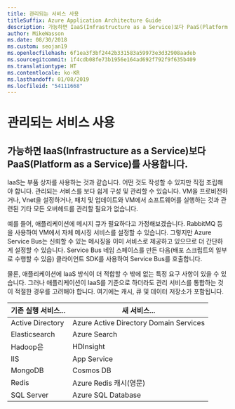 ```yaml
---
title: 관리되는 서비스 사용
titleSuffix: Azure Application Architecture Guide
description: 가능하면 IaaS(Infrastructure as a Service)보다 PaaS(Platform as a Service)를 사용합니다.
author: MikeWasson
ms.date: 08/30/2018
ms.custom: seojan19
ms.openlocfilehash: 6f1ea3f3bf2442b331583a59973e3d32908aadeb
ms.sourcegitcommit: 1f4cdb08fe73b1956e164ad692f792f9f635b409
ms.translationtype: HT
ms.contentlocale: ko-KR
ms.lasthandoff: 01/08/2019
ms.locfileid: "54111668"
---
```

# <a name="use-managed-services"></a>관리되는 서비스 사용

## <a name="when-possible-use-platform-as-a-service-paas-rather-than-infrastructure-as-a-service-iaas"></a>가능하면 IaaS(Infrastructure as a Service)보다 PaaS(Platform as a Service)를 사용합니다.

IaaS는 부품 상자를 사용하는 것과 같습니다. 어떤 것도 작성할 수 있지만 직접 조립해야 합니다. 관리되는 서비스를 보다 쉽게 구성 및 관리할 수 있습니다. VM을 프로비전하거나, Vnet을 설정하거나, 패치 및 업데이트와 VM에서 소프트웨어를 실행하는 것과 관련된 기타 모든 오버헤드를 관리할 필요가 없습니다.

예를 들어, 애플리케이션에 메시지 큐가 필요하다고 가정해보겠습니다. RabbitMQ 등을 사용하여 VM에서 자체 메시징 서비스를 설정할 수 있습니다. 그렇지만 Azure Service Bus는 신뢰할 수 있는 메시징을 이미 서비스로 제공하고 있으므로 더 간단하게 설정할 수 있습니다. Service Bus 네임 스페이스를 만든 다음(배포 스크립트의 일부로 수행할 수 있음) 클라이언트 SDK를 사용하여 Service Bus를 호출합니다.

물론, 애플리케이션에 IaaS 방식이 더 적합할 수 밖에 없는 특정 요구 사항이 있을 수 있습니다. 그러나 애플리케이션이 IaaS를 기준으로 하더라도 관리 서비스를 통합하는 것이 적절한 경우를 고려해야 합니다. 여기에는 캐시, 큐 및 데이터 저장소가 포함됩니다.

| 기존 실행 서비스... | 새 서비스... |
|-----------------------|-------------|
| Active Directory | Azure Active Directory Domain Services |
| Elasticsearch | Azure Search |
| Hadoop은 | HDInsight |
| IIS | App Service |
| MongoDB | Cosmos DB |
| Redis | Azure Redis 캐시(영문) |
| SQL Server | Azure SQL Database |
